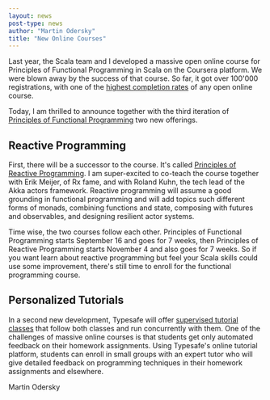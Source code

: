 ```yaml
---
layout: news
post-type: news
author: "Martin Odersky"
title: "New Online Courses"
---
```



Last year, the Scala team and I developed a massive open online course
for Principles of Functional Programming in Scala on the Coursera
platform.  We were blown away by the success of that course. So far,
it got over 100'000 registrations, with one of the
[highest completion rates](http://www.katyjordan.com/MOOCproject.html)
of any open online course.

Today, I am thrilled to announce together with the third iteration
of [Principles of Functional
Programming](https://www.coursera.org/course/progfun) two new
offerings.

## Reactive Programming

First, there will be a successor to the course. It's called
[Principles of Reactive
Programming](https://www.coursera.org/course/reactive). I am
super-excited to co-teach the course together with Erik Meijer, of Rx
fame, and with Roland Kuhn, the tech lead of the Akka actors
framework. Reactive programming will assume a good grounding in
functional programming and will add topics such different forms of
monads, combining functions and state, composing with futures and
observables, and designing resilient actor systems.

Time wise, the two courses follow each other. Principles of Functional
Programming starts September 16 and goes for 7 weeks, then Principles
of Reactive Programming starts November 4 and also goes for 7 weeks.
So if you want learn about reactive programming but feel your Scala
skills could use some improvement, there's still time to enroll for
the functional programming course.

## Personalized Tutorials

In a second new development, Typesafe will offer [supervised tutorial
classes](http://typesafe.com/blog) that follow both classes and run concurrently with them. One
of the challenges of massive online courses is that students get only
automated feedback on their homework assignments. Using Typesafe's
online tutorial platform, students can enroll in small groups with
an expert tutor who will give detailed feedback on programming
techniques in their homework assignments and elsewhere.

Martin Odersky

